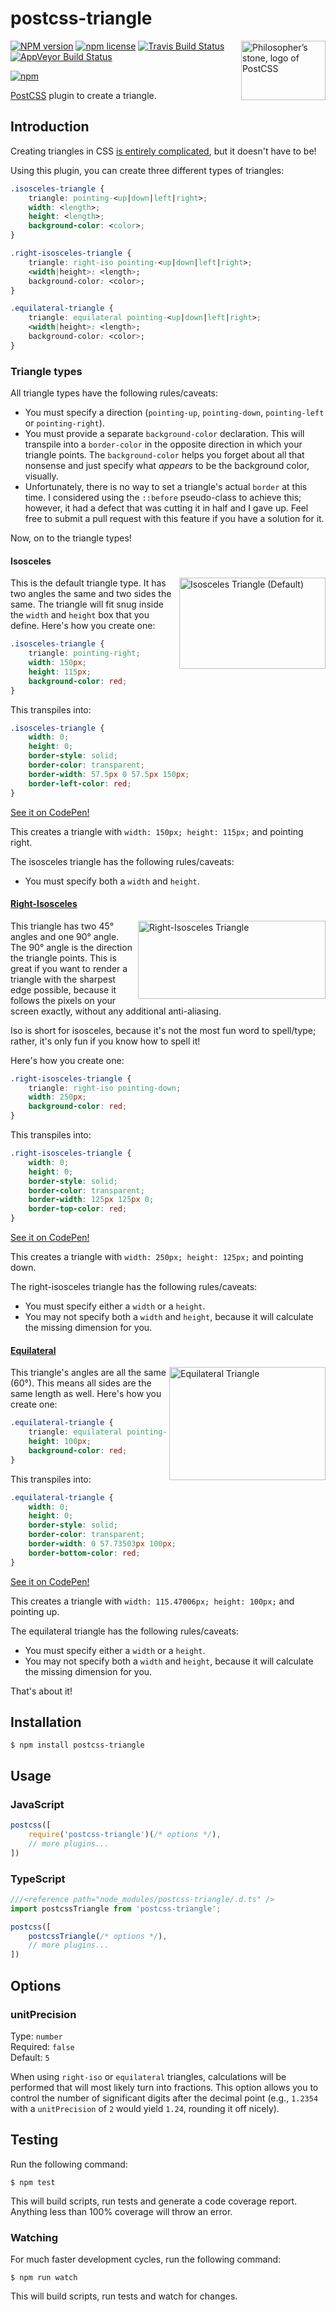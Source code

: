 # postcss-triangle

<img align="right" width="135" height="95"
	title="Philosopher’s stone, logo of PostCSS"
	src="http://postcss.github.io/postcss/logo-leftp.png">

[![NPM version](http://img.shields.io/npm/v/postcss-triangle.svg?style=flat)](https://www.npmjs.org/package/postcss-triangle)
[![npm license](http://img.shields.io/npm/l/postcss-triangle.svg?style=flat-square)](https://www.npmjs.org/package/postcss-triangle)
[![Travis Build Status](https://img.shields.io/travis/jedmao/postcss-triangle.svg?label=unix)](https://travis-ci.org/jedmao/postcss-triangle)
[![AppVeyor Build Status](https://img.shields.io/appveyor/ci/jedmao/postcss-triangle.svg?label=windows)](https://ci.appveyor.com/project/jedmao/postcss-triangle)

[![npm](https://nodei.co/npm/postcss-triangle.svg?downloads=true)](https://nodei.co/npm/postcss-triangle/)

[PostCSS](https://github.com/postcss/postcss) plugin to create a triangle.

## Introduction

Creating triangles in CSS [is entirely complicated](https://css-tricks.com/snippets/css/css-triangle/), but it doesn't have to be!

Using this plugin, you can create three different types of triangles:

```css
.isosceles-triangle {
	triangle: pointing-<up|down|left|right>;
	width: <length>;
	height: <length>;
	background-color: <color>;
}

.right-isosceles-triangle {
	triangle: right-iso pointing-<up|down|left|right>;
	<width|height>: <length>;
	background-color: <color>;
}

.equilateral-triangle {
	triangle: equilateral pointing-<up|down|left|right>;
	<width|height>: <length>;
	background-color: <color>;
}
```

### Triangle types

All triangle types have the following rules/caveats:
- You must specify a direction (`pointing-up`, `pointing-down`, `pointing-left` or `pointing-right`).
- You must provide a separate `background-color` declaration. This will transpile into a `border-color` in the opposite direction in which your triangle points. The `background-color` helps you forget about all that nonsense and just specify what _appears_ to be the background color, visually.
- Unfortunately, there is no way to set a triangle's actual `border` at this time. I considered using the `::before` pseudo-class to achieve this; however, it had a defect that was cutting it in half and I gave up. Feel free to submit a pull request with this feature if you have a solution for it.

Now, on to the triangle types!

#### Isosceles

<img src="https://github.com/jedmao/postcss-triangle/blob/master/images/isosceles-triangle.png?raw=true" alt="Isosceles Triangle (Default)" width="234" height="146" align="right">

This is the default triangle type. It has two angles the same and two sides the same. The triangle will fit snug inside the `width` and `height` box that you define. Here's how you create one:

```css
.isosceles-triangle {
	triangle: pointing-right;
	width: 150px;
	height: 115px;
	background-color: red;
}
```

This transpiles into:

```css
.isosceles-triangle {
	width: 0;
	height: 0;
	border-style: solid;
	border-color: transparent;
	border-width: 57.5px 0 57.5px 150px;
	border-left-color: red;
}
```

[See it on CodePen!](http://codepen.io/jedmao/details/yNZJxE/)

This creates a triangle with `width: 150px; height: 115px;` and pointing right.

The isosceles triangle has the following rules/caveats:
- You must specify both a `width` and `height`.

#### [Right-Isosceles](http://mathworld.wolfram.com/IsoscelesRightTriangle.html)

<img src="https://github.com/jedmao/postcss-triangle/blob/master/images/right-isosceles-triangle.png?raw=true" alt="Right-Isosceles Triangle" width="300" height="125" align="right">

This triangle has two 45&deg; angles and one 90&deg; angle. The 90&deg; angle is the direction the triangle points. This is great if you want to render a triangle with the sharpest edge possible, because it follows the pixels on your screen exactly, without any additional anti-aliasing.

Iso is short for isosceles, because it's not the most fun word to spell/type; rather, it's only fun if you know how to spell it!

Here's how you create one:

```css
.right-isosceles-triangle {
	triangle: right-iso pointing-down;
	width: 250px;
	background-color: red;
}
```

This transpiles into:

```css
.right-isosceles-triangle {
	width: 0;
	height: 0;
	border-style: solid;
	border-color: transparent;
	border-width: 125px 125px 0;
	border-top-color: red;
}
```

[See it on CodePen!](http://codepen.io/jedmao/details/gpqMZg/)

This creates a triangle with `width: 250px; height: 125px;` and pointing down.

The right-isosceles triangle has the following rules/caveats:
- You must specify either a `width` or a `height`.
- You may not specify both a `width` and `height`, because it will calculate the missing dimension for you.

#### [Equilateral](https://en.wikipedia.org/wiki/Equilateral_triangle)

<img src="https://github.com/jedmao/postcss-triangle/blob/master/images/equilateral-triangle.png?raw=true" alt="Equilateral Triangle" width="250" height="181" align="right">

This triangle's angles are all the same (60&deg;). This means all sides are the same length as well. Here's how you create one:

```css
.equilateral-triangle {
	triangle: equilateral pointing-up;
	height: 100px;
	background-color: red;
}
```

This transpiles into:

```css
.equilateral-triangle {
	width: 0;
	height: 0;
	border-style: solid;
	border-color: transparent;
	border-width: 0 57.73503px 100px;
	border-bottom-color: red;
}
```

[See it on CodePen!](http://codepen.io/jedmao/details/waNWRq/)

This creates a triangle with `width: 115.47006px; height: 100px;` and pointing up.

The equilateral triangle has the following rules/caveats:
- You must specify either a `width` or a `height`.
- You may not specify both a `width` and `height`, because it will calculate the missing dimension for you.

That's about it!

## Installation

```
$ npm install postcss-triangle
```

## Usage

### JavaScript

```js
postcss([
	require('postcss-triangle')(/* options */),
	// more plugins...
])
```

### TypeScript

```ts
///<reference path="node_modules/postcss-triangle/.d.ts" />
import postcssTriangle from 'postcss-triangle';

postcss([
	postcssTriangle(/* options */),
	// more plugins...
])
```

## Options

### unitPrecision

Type: `number`<br>
Required: `false`<br>
Default: `5`

When using `right-iso` or `equilateral` triangles, calculations will be performed that will most likely turn into fractions. This option allows you to control the number of significant digits after the decimal point (e.g., `1.2354` with a `unitPrecision` of `2` would yield `1.24`, rounding it off nicely).

## Testing

Run the following command:

```
$ npm test
```

This will build scripts, run tests and generate a code coverage report. Anything less than 100% coverage will throw an error.

### Watching

For much faster development cycles, run the following command:

```
$ npm run watch
```

This will build scripts, run tests and watch for changes.
